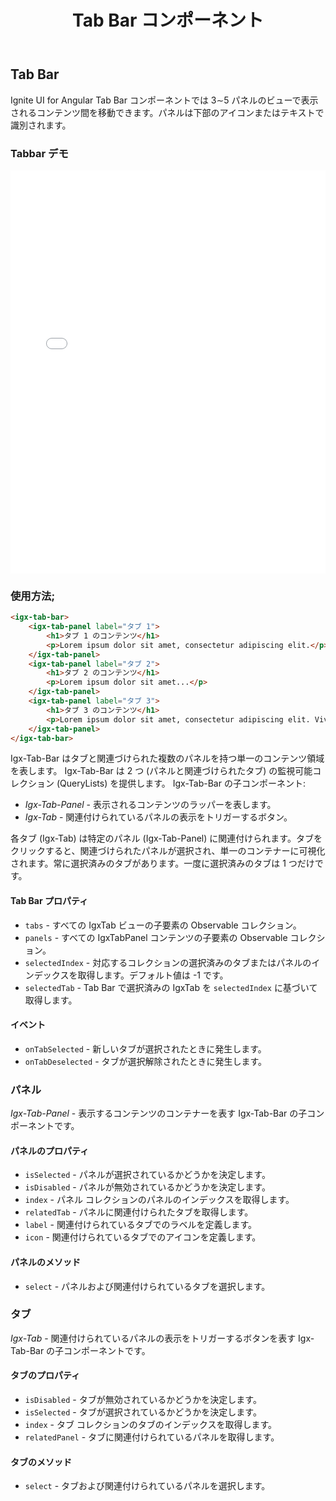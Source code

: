 ﻿---
title: Tab Bar コンポーネント
_description: タブ付きのユーザー インターフェイスでタブを表示します。この UI コントロールはタブの外観および動作を管理します。
_keywords: Ignite UI for Angular, UI コントロール, Angular ウィジェット, web ウィジェット, UI ウィジェット, Angular, ネイティブ Angular コンポーネント スィート, ネイティブ Angular コントロール, ネイティブ Angular コンポーネント ライブラリ, Angular Tab Bar コンポーネント, Angular Tab Bar コントロール
_language: ja
---

## Tab Bar

<p class="highlight">Ignite UI for Angular Tab Bar コンポーネントでは 3∼5 パネルのビューで表示されるコンテンツ間を移動できます。パネルは下部のアイコンまたはテキストで識別されます。</p>
<div class="divider"></div>

### Tabbar デモ

<div class="sample-container loading" style="height:645px">
    <iframe src='{environment:demosBaseUrl}/tabbar' width="100%" height="100%" seamless frameBorder="0" onload="onSampleIframeContentLoaded(this);"></iframe>
</div>
<div class="divider--half"></div>

### 使用方法;

```html
<igx-tab-bar>
    <igx-tab-panel label="タブ 1">
        <h1>タブ 1 のコンテンツ</h1>
        <p>Lorem ipsum dolor sit amet, consectetur adipiscing elit.</p>
    </igx-tab-panel>
    <igx-tab-panel label="タブ 2">
        <h1>タブ 2 のコンテンツ</h1>
        <p>Lorem ipsum dolor sit amet...</p>
    </igx-tab-panel>
    <igx-tab-panel label="タブ 3">
        <h1>タブ 3 のコンテンツ</h1>
        <p>Lorem ipsum dolor sit amet, consectetur adipiscing elit. Vivamus vitae malesuada odio.</p>
    </igx-tab-panel>
</igx-tab-bar>
```

Igx-Tab-Bar はタブと関連づけられた複数のパネルを持つ単一のコンテンツ領域を表します。
Igx-Tab-Bar は 2 つ (パネルと関連づけられたタブ) の監視可能コレクション (QueryLists) を提供します。
Igx-Tab-Bar の子コンポーネント:

* _Igx-Tab-Panel_ - 表示されるコンテンツのラッパーを表します。
* _Igx-Tab_ - 関連付けられているパネルの表示をトリガーするボタン。

各タブ (Igx-Tab) は特定のパネル (Igx-Tab-Panel) に関連付けられます。タブをクリックすると、関連づけられたパネルが選択され、単一のコンテナーに可視化されます。常に選択済みのタブがあります。一度に選択済みのタブは 1 つだけです。

#### Tab Bar プロパティ

* `tabs` - すべての IgxTab ビューの子要素の Observable コレクション。
* `panels` - すべての IgxTabPanel コンテンツの子要素の Observable コレクション。
* `selectedIndex` - 対応するコレクションの選択済みのタブまたはパネルのインデックスを取得します。デフォルト値は -1 です。
* `selectedTab` - Tab Bar で選択済みの IgxTab を `selectedIndex` に基づいて取得します。

#### イベント

* `onTabSelected` - 新しいタブが選択されたときに発生します。
* `onTabDeselected` - タブが選択解除されたときに発生します。
    <div class="divider--half"></div>

### パネル

_Igx-Tab-Panel_ - 表示するコンテンツのコンテナーを表す Igx-Tab-Bar の子コンポーネントです。

#### パネルのプロパティ

* `isSelected` - パネルが選択されているかどうかを決定します。
* `isDisabled` - パネルが無効されているかどうかを決定します。
* `index` - パネル コレクションのパネルのインデックスを取得します。
* `relatedTab` - パネルに関連付けられたタブを取得します。
* `label` - 関連付けられているタブでのラベルを定義します。
* `icon` - 関連付けられているタブでのアイコンを定義します。

#### パネルのメソッド

* `select` - パネルおよび関連付けられているタブを選択します。
    <div class="divider--half"></div>

### タブ

_Igx-Tab_ - 関連付けられているパネルの表示をトリガーするボタンを表す Igx-Tab-Bar の子コンポーネントです。

#### タブのプロパティ

* `isDisabled` - タブが無効されているかどうかを決定します。
* `isSelected` - タブが選択されているかどうかを決定します。
* `index` - タブ コレクションのタブのインデックスを取得します。
* `relatedPanel` - タブに関連付けられているパネルを取得します。

#### タブのメソッド

* `select` - タブおよび関連付けられているパネルを選択します。
    <div class="divider--half"></div>
